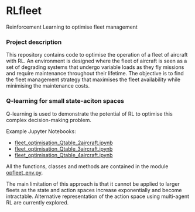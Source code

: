 # RLfleet
Reinforcement Learning to optimise fleet management

### Project description
This repository contains code to optimise the operation of a fleet of aircraft with RL.
An environment is designed where the fleet of aircraft is seen as a set of degrading systems that undergo variable loads as they fly missions and require maintenance throughout their lifetime. The objective is to find the fleet management strategy that maximises the fleet availability while minimising the maintenance costs.

### Q-learning for small state-aciton spaces
Q-learning is used to demonstrate the potential of RL to optimise this complex decision-making problem.

Example Jupyter Notebooks:
- [fleet_optimisation_Qtable_2aircraft.ipynb](./fleet_optimisation_Qtable_2aircraft.ipynb)
- [fleet_optimisation_Qtable_3aircraft.ipynb](./fleet_optimisation_Qtable_3aircraft.ipynb)
- [fleet_optimisation_Qtable_4aircraft.ipynb](./fleet_optimisation_Qtable_4aircraft.ipynb)

All the functions, classes and methods are contained in the module [opfleet_env.py](./opfleet_env.py).

The main limitation of this approach is that it cannot be applied to larger fleets as the state and action spaces increase exponentially and become intractable. Alternative representation of the action space using multi-agent RL are currently explored.
